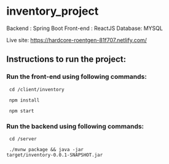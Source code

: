 # inventory_project

Backend : Spring Boot
Front-end : ReactJS
Database: MYSQL

Live site: https://hardcore-roentgen-81f707.netlify.com/

## Instructions to run the project:
### Run the front-end using following commands:

<code> cd /client/inventory </code>

<code> npm install </code>

<code> npm start </code>

### Run the backend using following commands:

<code> cd /server </code>

<code> ./mvnw package && java -jar target/inventory-0.0.1-SNAPSHOT.jar  </code>


